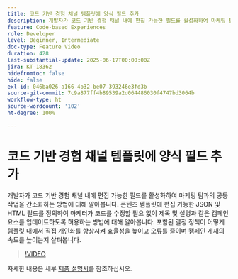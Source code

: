 ```yaml
---
title: 코드 기반 경험 채널 템플릿에 양식 필드 추가
description: 개발자가 코드 기반 경험 채널 내에 편집 가능한 필드를 활성화하여 마케팅 팀과의 공동 작업을 간소화하는 방법을 알아봅니다.
feature: Code-based Experiences
role: Developer
level: Beginner, Intermediate
doc-type: Feature Video
duration: 428
last-substantial-update: 2025-06-17T00:00:00Z
jira: KT-18362
hidefromtoc: false
hide: false
exl-id: 046ba026-a166-4b32-be07-393246e3fd3b
source-git-commit: 7c9a877ff4b89539a2d064486030f4747bd3064b
workflow-type: ht
source-wordcount: '102'
ht-degree: 100%

---
```


# 코드 기반 경험 채널 템플릿에 양식 필드 추가

개발자가 코드 기반 경험 채널 내에 편집 가능한 필드를 활성화하여 마케팅 팀과의 공동 작업을 간소화하는 방법에 대해 알아봅니다. 콘텐츠 템플릿에 편집 가능한 JSON 및 HTML 필드를 정의하여 마케터가 코드를 수정할 필요 없이 제목 및 설명과 같은 캠페인 요소를 업데이트하도록 허용하는 방법에 대해 알아봅니다. 포함된 결정 정책이 어떻게 템플릿 내에서 직접 개인화를 향상시켜 효율성을 높이고 오류를 줄이며 캠페인 게재의 속도를 높이는지 살펴봅니다.

>[!VIDEO](https://video.tv.adobe.com/v/3463998/?learn=on&enablevpops&captions=kor)

자세한 내용은 세부 [제품 설명서](https://experienceleague.adobe.com/ko/docs/journey-optimizer/using/channels/code-based-experience/create-code-based-experiences/code-based-form-fields)를 참조하십시오.
